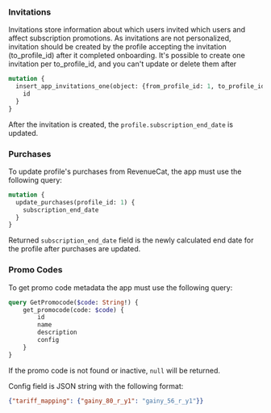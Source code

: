### Invitations

Invitations store information about which users invited which users and affect subscription promotions. 
As invitations are not personalized, invitation should be created by the profile accepting the invitation (to_profile_id) after it completed onboarding.
It's possible to create one invitation per to_profile_id, and you can't update or delete them after

```graphql
mutation {
  insert_app_invitations_one(object: {from_profile_id: 1, to_profile_id: 2}) {
    id
  }
}
```

After the invitation is created, the `profile.subscription_end_date` is updated.

### Purchases

To update profile's purchases from RevenueCat, the app must use the following query:
```graphql
mutation {
  update_purchases(profile_id: 1) {
    subscription_end_date
  }
}
```
Returned `subscription_end_date` field is the newly calculated end date for the profile after purchases are updated.

### Promo Codes

To get promo code metadata the app must use the following query:
```graphql
query GetPromocode($code: String!) { 
    get_promocode(code: $code) { 
        id 
        name 
        description
        config
    }
}
```
If the promo code is not found or inactive, `null` will be returned. 

Config field is JSON string with the following format: 
```json
{"tariff_mapping": {"gainy_80_r_y1": "gainy_56_r_y1"}}
```
